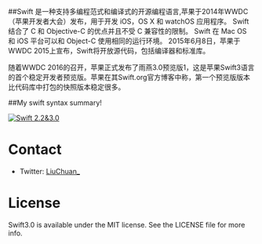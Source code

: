 
##Swift 是一种支持多编程范式和编译式的开源编程语言,苹果于2014年WWDC（苹果开发者大会）发布，用于开发 iOS，OS X 和 watchOS 应用程序。
Swift 结合了 C 和 Objective-C 的优点并且不受 C 兼容性的限制。
Swift 在 Mac OS 和 iOS 平台可以和 Object-C 使用相同的运行环境。
2015年6月8日，苹果于WWDC 2015上宣布，Swift将开放源代码，包括编译器和标准库。

随着WWDC 2016的召开，苹果正式发布了雨燕3.0预览版1，这是苹果Swift3语言的首个稳定开发者预览版。苹果在其Swift.org官方博客中称，第一个预览版版本比代码库中打包的快照版本稳定很多。

##My swift syntax summary!


[![Swift 2.2&3.0](https://img.shields.io/badge/Swift-2.2%20&%203.0-orange.svg?style=flat)](https://developer.apple.com/swift/)

# Contact
* Twitter:  [LiuChuan_](https://twitter.com/LiuChuan_)

# License
Swift3.0 is available under the MIT license. See the LICENSE file for more info.
